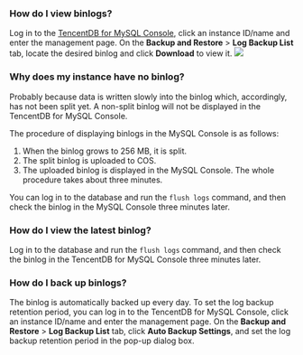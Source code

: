### How do I view binlogs?
Log in to the [TencentDB for MySQL Console](https://console.cloud.tencent.com/cdb), click an instance ID/name and enter the management page. On the **Backup and Restore** > **Log Backup List** tab, locate the desired binlog and click **Download** to view it.
![](https://main.qcloudimg.com/raw/b411a99afeae2858ae578696ad9d66af.png)

### Why does my instance have no binlog?
Probably because data is written slowly into the binlog which, accordingly, has not been split yet. A non-split binlog will not be displayed in the TencentDB for MySQL Console.

The procedure of displaying binlogs in the MySQL Console is as follows:
1. When the binlog grows to 256 MB, it is split.
2. The split binlog is uploaded to COS.
3. The uploaded binlog is displayed in the MySQL Console.
The whole procedure takes about three minutes.

You can log in to the database and run the `flush logs` command, and then check the binlog in the MySQL Console three minutes later.

### How do I view the latest binlog?
Log in to the database and run the `flush logs` command, and then check the binlog in the TencentDB for MySQL Console three minutes later.

### How do I back up binlogs? 
The binlog is automatically backed up every day. To set the log backup retention period, you can log in to the TencentDB for MySQL Console, click an instance ID/name and enter the management page. On the **Backup and Restore** > **Log Backup List** tab, click **Auto Backup Settings**, and set the log backup retention period in the pop-up dialog box.

